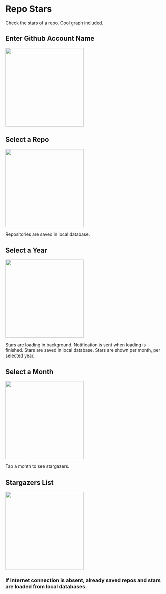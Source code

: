 # Repo Stars

Check the stars of a repo. Cool graph included.

## Enter Github Account Name

<img src="https://github.com/foise/repo_stars/blob/screenshots/start.png" width="250">

## Select a Repo

<img src="https://github.com/foise/repo_stars/blob/screenshots/repos.png" width="250">

Repositories are saved in local database.

## Select a Year

<img src="https://github.com/foise/repo_stars/blob/screenshots/stars_loaded.png" width="250">

Stars are loading in background. Notification is sent when loading is finished. Stars are saved in local database.
Stars are shown per month, per selected year.

## Select a Month 

<img src="https://github.com/foise/repo_stars/blob/screenshots/stars_one_year.png" width="250">

Tap a month to see stargazers.

## Stargazers List

<img src="https://github.com/foise/repo_stars/blob/screenshots/stars_one_month.png" width="250">

### If internet connection is absent, already saved repos and stars are loaded from local databases.





